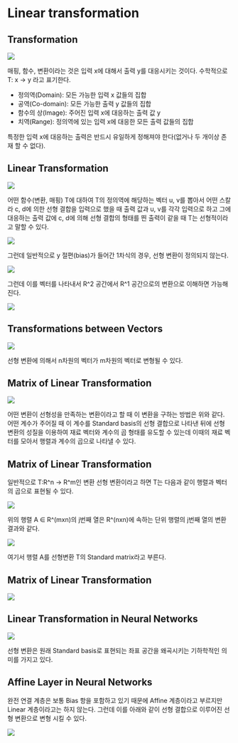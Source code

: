 # Linear transformation

## Transformation

![](C:\Users\LAB\Desktop\Linear_transformation1.JPG)

매핑, 함수, 변환이라는 것은 입력 x에 대해서 출력 y를 대응시키는 것이다. 수학적으로 T: x -> y 라고 표기한다. 

- 정의역(Domain): 모든 가능한 입력 x 값들의 집합
- 공역(Co-domain): 모든 가능한 출력 y 값들의 집합
- 함수의 상(Image): 주어진 입력 x에 대응하는 출력 값 y
- 치역(Range): 정의역에 있는 입력 x에 대응한 모든 출력 값들의 집합

특정한 입력 x에 대응하는 출력은 반드시 유일하게 정해져야 한다(없거나 두 개이상 존재 할 수 없다).



## Linear Transformation

![](C:\Users\LAB\Desktop\Linear_transformation4.JPG)

어떤 함수(변환, 매핑) T에 대하여 T의 정의역에 해당하는 벡터 u, v를 뽑아서 어떤 스칼라 c, d에 의한 선형 결합을 입력으로 했을 때 출력 값과 u, v를 각각 입력으로 하고 그에 대응하는 출력 값에 c, d에 의해 선형 결합의 형태를 띈 출력이 같을 때 T는 선형적이라고 말할 수 있다. 

![](C:\Users\LAB\Desktop\Linear_transformation5.JPG)

그런데 일반적으로 y 절편(bias)가 들어간 1차식의 경우, 선형 변환이 정의되지 않는다. 

![](C:\Users\LAB\Desktop\Linear_transformation2.JPG)

그런데 이를 벡터를 나타내서 R^2 공간에서 R^1 공간으로의 변환으로 이해하면 가능해진다.

![](C:\Users\LAB\Desktop\Linear_transformation6.JPG)



## Transformations between Vectors

![](C:\Users\LAB\Desktop\Linear_transformation7.JPG)

선형 변환에 의해서 n차원의 벡터가 m차원의 벡터로 변형될 수 있다.



## Matrix of Linear Transformation

![](C:\Users\LAB\Desktop\Linear_transformation8.JPG)

어떤 변환이 선형성을 만족하는 변환이라고 할 때 이 변환을 구하는 방법은 위와 같다. 어떤 계수가 주어질 때 이 계수를 Standard basis의 선형 결합으로 나타낸 뒤에 선형 변환의 성질을 이용하여 재료 벡터와 계수의 곱 형태를 유도할 수 있는데 이때의 재료 벡터를 모아서 행렬과 계수의 곱으로 나타낼 수 있다.  



## Matrix of Linear Transformation

일반적으로 T:R^n -> R^m인 변환 선형 변환이라고 하면 T는 다음과 같이 행렬과 벡터의 곱으로 표현될 수 있다. 

![](C:\Users\LAB\Desktop\Linear_transformation9.JPG)

위의 행렬 A ∈ R^(mxn)의 j번째 열은 R^(nxn)에 속하는 단위 행렬의 j번째 열의 변환 결과와 같다. 

![](C:\Users\LAB\Desktop\Linear_transformation10.JPG)

여기서 행렬 A를 선형변환 T의 Standard matrix라고 부른다. 



## Matrix of Linear Transformation

![](C:\Users\LAB\Desktop\Linear_transformation11.JPG)



## Linear Transformation in Neural Networks

![](C:\Users\LAB\Desktop\Linear_transformation12.JPG)

선형 변환은 원래 Standard basis로 표현되는 좌표 공간을 왜곡시키는 기하학적인 의미를 가지고 있다. 



## Affine Layer in Neural Networks

완전 연결 계층은 보통 Bias 항을 포함하고 있기 때문에 Affine 계층이라고 부르지만 Linear 계층이라고는 하지 않는다. 그런데 이를 아래와 같이 선형 결합으로 이루어진 선형 변환으로 변형 시킬 수 있다. 

![](C:\Users\LAB\Desktop\Linear_transformation13.JPG)